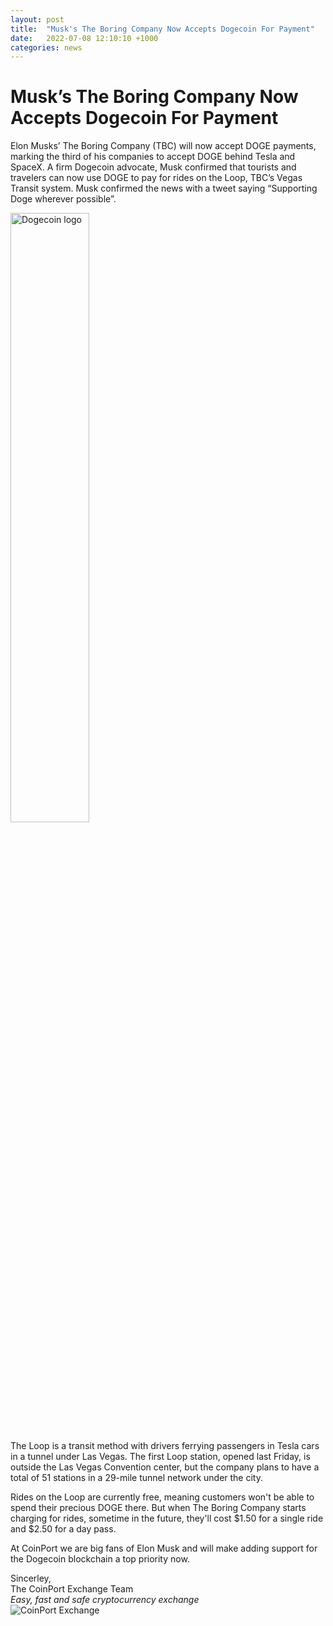 ```yaml
---
layout: post
title:  "Musk's The Boring Company Now Accepts Dogecoin For Payment"
date:   2022-07-08 12:10:10 +1000
categories: news
---
```

# Musk’s The Boring Company Now Accepts Dogecoin For Payment

Elon Musks’ The Boring Company (TBC) will now accept DOGE payments, marking the third of his companies to accept DOGE behind Tesla and SpaceX.  A firm Dogecoin advocate, Musk confirmed that tourists and travelers can now use DOGE to pay for rides on the Loop, TBC’s Vegas Transit system. Musk confirmed the news with a  tweet saying “Supporting Doge wherever possible”.

<img src="Dogecoin_Logo.png" alt="Dogecoin logo" class="center"  width= 50%>

The Loop is a transit method with drivers ferrying passengers in Tesla cars in a tunnel under Las Vegas. The first Loop station, opened last Friday, is outside the Las Vegas Convention center, but the company plans to have a total of 51 stations in a 29-mile tunnel network under the city.

Rides on the Loop are currently free, meaning customers won't be able to spend their precious DOGE there. But when The Boring Company starts charging for rides, sometime in the future, they'll cost $1.50 for a single ride and $2.50 for a day pass.

At CoinPort we are big fans of Elon Musk and will make adding support for the Dogecoin blockchain a top priority now.

Sincerley,<br>
The CoinPort Exchange Team<br>
*Easy, fast and safe cryptocurrency exchange* <br>
![CoinPort Exchange](https://doc.coinport.com.au/images/news/coinport-signature.png)
